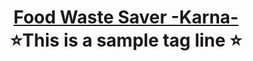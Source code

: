    
<h1 align="center" style="border-bottom: none">
    <b>
        <a href="https://www.google.com"> Food Waste Saver -Karna- </a><br>
    </b>
    ⭐️This is a sample tag line  ⭐️ <br>
</h1>
